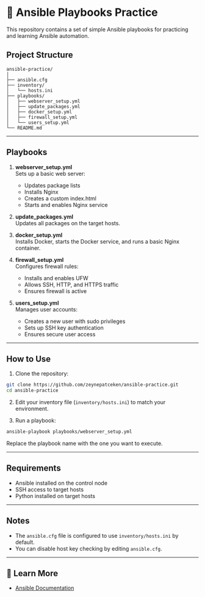# 📜 Ansible Playbooks Practice

This repository contains a set of simple Ansible playbooks for practicing and learning Ansible automation.

## Project Structure

```
ansible-practice/
│
├── ansible.cfg
├── inventory/
│   └── hosts.ini
├── playbooks/
│   ├── webserver_setup.yml
│   ├── update_packages.yml 
│   ├── docker_setup.yml 
│   ├── firewall_setup.yml
│   └── users_setup.yml
└── README.md
```

---

## Playbooks

1. **webserver_setup.yml**  
   Sets up a basic web server:  
   - Updates package lists  
   - Installs Nginx  
   - Creates a custom index.html  
   - Starts and enables Nginx service  

2. **update_packages.yml**  
   Updates all packages on the target hosts.  

3. **docker_setup.yml**  
   Installs Docker, starts the Docker service, and runs a basic Nginx container.  

4. **firewall_setup.yml**  
   Configures firewall rules:  
   - Installs and enables UFW  
   - Allows SSH, HTTP, and HTTPS traffic  
   - Ensures firewall is active  

5. **users_setup.yml**  
   Manages user accounts:  
   - Creates a new user with sudo privileges  
   - Sets up SSH key authentication  
   - Ensures secure user access  

---

## How to Use

1. Clone the repository:
```bash
git clone https://github.com/zeynepatceken/ansible-practice.git
cd ansible-practice
```

2. Edit your inventory file (`inventory/hosts.ini`) to match your environment.

3. Run a playbook:
```bash
ansible-playbook playbooks/webserver_setup.yml
```

Replace the playbook name with the one you want to execute.

---

## Requirements

- Ansible installed on the control node
- SSH access to target hosts
- Python installed on target hosts

---

## Notes
- The `ansible.cfg` file is configured to use `inventory/hosts.ini` by default.
- You can disable host key checking by editing `ansible.cfg`.

---

## 📖 Learn More
- [Ansible Documentation](https://docs.ansible.com/)
